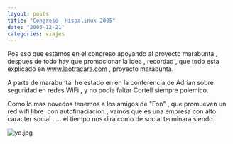 ```yaml
---
layout: posts
title: "Congreso  Hispalinux 2005"
date: "2005-12-21"
categories: viajes
---
```


Pos eso que estamos en el congreso apoyando al proyecto marabunta , despues de todo hay que promocionar la idea , recordad , que todo esta explicado en www.laotracara.com , proyecto marabunta.

A parte de marabunta  he estado en en la conferencia de Adrian sobre seguridad en redes WiFi , y no podia faltar Cortell siempre polemico.

Como lo mas novedos tenemos a los amigos de "Fon" , que promueven un red wifi libre  con autofinaciacion , vamos que es una empresa con alto caracter social ..... el tiempo nos dira como de social terminara siendo .

![yo.jpg](images/yo.thumbnail.jpg)
